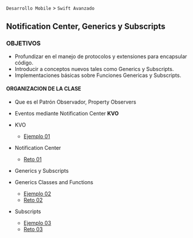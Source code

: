 `Desarrollo Mobile` > `Swift Avanzado`


## Notification Center, Generics y Subscripts

### OBJETIVOS 

- Profundizar en el manejo de protocolos y extensiones para encapsular código.
- Introducir a conceptos nuevos tales como Generics y Subscripts.
- Implementaciones básicas sobre Funciones Genericas y Subscripts.


#### ORGANIZACION DE LA CLASE 

- Que es el Patrón Observador, Property Observers
- Eventos mediante Notification Center **KVO**
- KVO

	- [Ejemplo 01](Ejemplo-01)
 
- Notification Center

	- [Reto 01](Reto-01)

- Generics y Subscripts
- Generics Classes and Functions

	- [Ejemplo 02](Ejemplo-02)
	- [Reto 02](Reto-02)

- Subscripts

	- [Ejemplo 03](Ejemplo-03)
	- [Reto 03](Reto-03)


